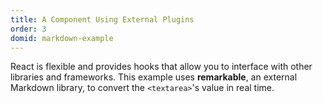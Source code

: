 ```yaml
---
title: A Component Using External Plugins
order: 3
domid: markdown-example
---
```


React is flexible and provides hooks that allow you to interface with other libraries and frameworks. This example uses **remarkable**, an external Markdown library, to convert the `<textarea>`'s value in real time.
